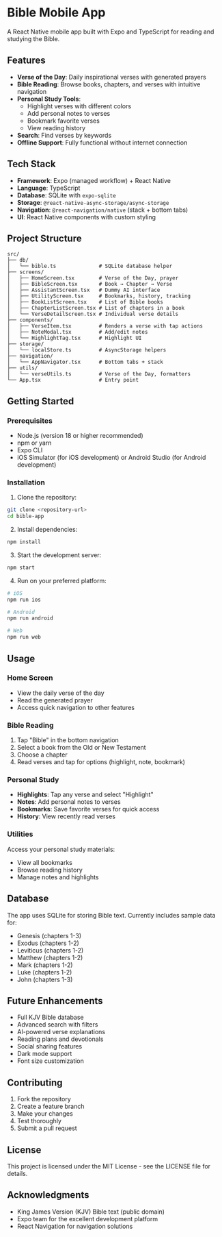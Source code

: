 # Bible Mobile App

A React Native mobile app built with Expo and TypeScript for reading and studying the Bible.

## Features

- **Verse of the Day**: Daily inspirational verses with generated prayers
- **Bible Reading**: Browse books, chapters, and verses with intuitive navigation
- **Personal Study Tools**:
  - Highlight verses with different colors
  - Add personal notes to verses
  - Bookmark favorite verses
  - View reading history
- **Search**: Find verses by keywords
- **Offline Support**: Fully functional without internet connection

## Tech Stack

- **Framework**: Expo (managed workflow) + React Native
- **Language**: TypeScript
- **Database**: SQLite with `expo-sqlite`
- **Storage**: `@react-native-async-storage/async-storage`
- **Navigation**: `@react-navigation/native` (stack + bottom tabs)
- **UI**: React Native components with custom styling

## Project Structure

```
src/
├── db/
│   └── bible.ts              # SQLite database helper
├── screens/
│   ├── HomeScreen.tsx        # Verse of the Day, prayer
│   ├── BibleScreen.tsx       # Book → Chapter → Verse
│   ├── AssistantScreen.tsx   # Dummy AI interface
│   ├── UtilityScreen.tsx     # Bookmarks, history, tracking
│   ├── BookListScreen.tsx    # List of Bible books
│   ├── ChapterListScreen.tsx # List of chapters in a book
│   └── VerseDetailScreen.tsx # Individual verse details
├── components/
│   ├── VerseItem.tsx         # Renders a verse with tap actions
│   ├── NoteModal.tsx         # Add/edit notes
│   └── HighlightTag.tsx      # Highlight UI
├── storage/
│   └── localStore.ts         # AsyncStorage helpers
├── navigation/
│   └── AppNavigator.tsx      # Bottom tabs + stack
├── utils/
│   └── verseUtils.ts         # Verse of the Day, formatters
└── App.tsx                   # Entry point
```

## Getting Started

### Prerequisites

- Node.js (version 18 or higher recommended)
- npm or yarn
- Expo CLI
- iOS Simulator (for iOS development) or Android Studio (for Android development)

### Installation

1. Clone the repository:
```bash
git clone <repository-url>
cd bible-app
```

2. Install dependencies:
```bash
npm install
```

3. Start the development server:
```bash
npm start
```

4. Run on your preferred platform:
```bash
# iOS
npm run ios

# Android
npm run android

# Web
npm run web
```

## Usage

### Home Screen
- View the daily verse of the day
- Read the generated prayer
- Access quick navigation to other features

### Bible Reading
1. Tap "Bible" in the bottom navigation
2. Select a book from the Old or New Testament
3. Choose a chapter
4. Read verses and tap for options (highlight, note, bookmark)

### Personal Study
- **Highlights**: Tap any verse and select "Highlight"
- **Notes**: Add personal notes to verses
- **Bookmarks**: Save favorite verses for quick access
- **History**: View recently read verses

### Utilities
Access your personal study materials:
- View all bookmarks
- Browse reading history
- Manage notes and highlights

## Database

The app uses SQLite for storing Bible text. Currently includes sample data for:
- Genesis (chapters 1-3)
- Exodus (chapters 1-2)
- Leviticus (chapters 1-2)
- Matthew (chapters 1-2)
- Mark (chapters 1-2)
- Luke (chapters 1-2)
- John (chapters 1-3)

## Future Enhancements

- Full KJV Bible database
- Advanced search with filters
- AI-powered verse explanations
- Reading plans and devotionals
- Social sharing features
- Dark mode support
- Font size customization

## Contributing

1. Fork the repository
2. Create a feature branch
3. Make your changes
4. Test thoroughly
5. Submit a pull request

## License

This project is licensed under the MIT License - see the LICENSE file for details.

## Acknowledgments

- King James Version (KJV) Bible text (public domain)
- Expo team for the excellent development platform
- React Navigation for navigation solutions
